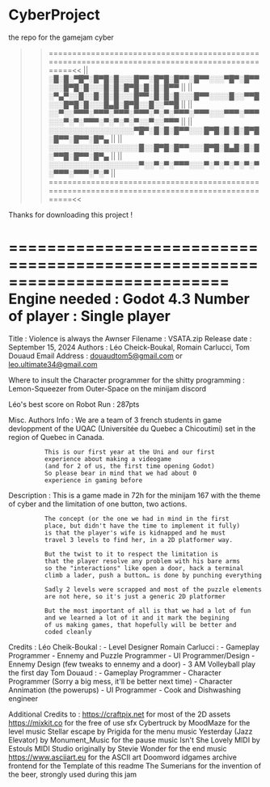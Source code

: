 # CyberProject
the repo for the gamejam cyber

>>===============================================================================================<<
||░█░█░▀█▀░█▀█░█░░░█▀▀░█▀█░█▀▀░█▀▀░░░▀█▀░█▀▀░░░█▀█░█░░░█░█░█▀█░█░█░█▀▀  ||
||░▀▄▀░░█░░█░█░█░░░█▀▀░█░█░█░░░█▀▀░░░░█░░▀▀█░░░█▀█░█░░░█▄█░█▀█░░█░░▀▀█  ||
||░░▀░░▀▀▀░▀▀▀░▀▀▀░▀▀▀░▀░▀░▀▀▀░▀▀▀░░░▀▀▀░▀▀▀░░░▀░▀░▀▀▀░▀░▀░▀░▀░░▀░░▀▀▀  ||
||░░░░░░░░░░░░░░░░░▀█▀░█░█░█▀▀░░░█▀█░█░█░█▀█░█▀▀░█▀▀░█▀▄                     ||
||░░░░░░░░░░░░░░░░░░█░░█▀█░█▀▀░░░█▀█░█▄█░█░█░▀▀█░█▀▀░█▀▄                     ||
||░░░░░░░░░░░░░░░░░░▀░░▀░▀░▀▀▀░░░▀░▀░▀░▀░▀░▀░▀▀▀░▀▀▀░▀░▀                     ||
>>===============================================================================================<<


Thanks for downloading this project !



===========================================================================
Engine needed           : Godot 4.3
Number of player        : Single player
===========================================================================
Title                   : Violence is always the Awnser
Filename                : VSATA.zip
Release date            : September 15, 2024
Authors                 : Léo Cheick-Boukal, Romain Carlucci, Tom Douaud
Email Address           : douaudtom5@gmail.com or leo.ultimate34@gmail.com

Where to insult the
Character programmer
for 
the shitty programming  : Lemon-Squeezer from Outer-Space 
			  on the minijam discord

Léo's best score on
Robot Run               : 287pts


Misc. Authors Info      : We are a team of 3 french students in 
			  game devloppment of the UQAC 
			  (Universitée du Quebec a Chicoutimi) 
			  set in the region of Quebec in Canada.

			  This is our first year at the Uni and our first
			  experience about making a videogame 
			  (and for 2 of us, the first time opening Godot)
			  So please bear in mind that we had about 0 
			  experience in gaming before

			  

Description             : This is a game made in 72h for the minijam 167
			  with the theme of cyber and the limitation of
			  one button, two actions.

			  The concept (or the one we had in mind in the first 
			  place, but didn't have the time to implement it fully)
			  is that the player's wife is kidnapped and he must 
			  travel 3 levels to find her, in a 2D platformer way.

			  But the twist to it to respect the limitation is
			  that the player resolve any problem with his bare arms
			  so the "interactions" like open a door, hack a terminal
			  climb a lader, push a button… is done by punching everything

			  Sadly 2 levels were scrapped and most of the puzzle elements 
			  are not here, so it's just a generic 2D platformer
				
			  But the most important of all is that we had a lot of fun
			  and we learned a lot of it and it mark the begining
			  of us making games, that hopefully will be better and
			  coded cleanly

Credits                 : Léo Cheik-Boukal : - Level Designer
			  Romain Carlucci  : - Gameplay Programmer
					     - Ennemy and Puzzle Programmer
					     - UI Programmer/Design
					     - Ennemy Design (few tweaks to ennemy and a door)
						 - 3 AM Volleyball play the first day
			  Tom Douaud       : - Gameplay Programmer
					     - Character Programmer (Sorry a big mess, it'll be better next time)
					     - Character Annimation (the powerups)
					     - UI Programmer
					     - Cook and Dishwashing engineer
					
Additional Credits to   : https://craftpix.net for most of the 2D assets
			  https://mixkit.co for the free of use sfx
			  Cybertruck by MoodMaze for the level music
			  Stellar escape by Prigida for the menu music
			  Yesterday (Jazz Elevator) by Monument_Music for the pause music
			  Isn't She Lovely MIDI by Estouls MIDI Studio originally by Stevie Wonder for the end music
			  https://www.asciiart.eu for the ASCII art
			  Doomword idgames archive frontend for the Template of this readme
			  The Sumerians for the invention of the beer, strongly used during this jam

